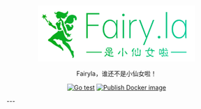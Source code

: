 <p align="center">
  <a href="https://is.fairyla.com">
    <img src="material/logo.png" alt="fairyla" width="360">
  </a>
</p>
<p align="center">
  Fairyla，谁还不是小仙女啦！
</p>
<p align="center">
  <a href="https://github.com/staugur/fairyla/actions/workflows/test.yml"><img src="https://github.com/staugur/fairyla/actions/workflows/test.yml/badge.svg" alt="Go test"></a>
  <a href="https://hub.docker.com/r/staugur/fairyla"><img src="https://github.com/staugur/fairyla/actions/workflows/publish.yml/badge.svg" alt="Publish Docker image"></a>
</p>
---
